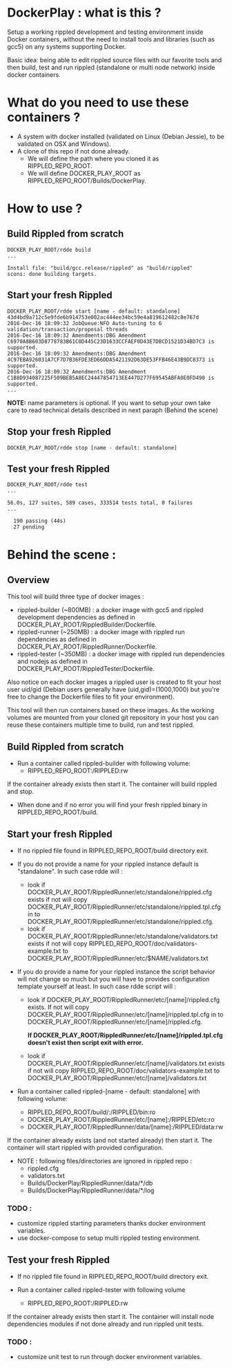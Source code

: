 # DockerPlay : what is this ?

Setup a working rippled development and testing environment inside Docker containers, without the need to install tools and libraries (such as gcc5) on any systems supporting Docker.

Basic idea: being able to edit rippled source files with our favorite tools and then build, test and run rippled (standalone or multi node network) inside docker containers. 

# What do you need to use these containers ?

* A system with docker installed (validated on Linux (Debian Jessie), to be validated on OSX and Windows).
* A clone of this repo if not done already. 
  * We will define the path where you cloned it as RIPPLED_REPO_ROOT.
  * We will define DOCKER_PLAY_ROOT as RIPPLED_REPO_ROOT/Builds/DockerPlay.


# How to use ?

## Build Rippled from scratch

```
DOCKER_PLAY_ROOT/rdde build
...

Install file: "build/gcc.release/rippled" as "build/rippled"
scons: done building targets.
```

## Start your fresh Rippled

```
DOCKER_PLAY_ROOT/rdde start [name - default: standalone]
43d4bd9a712c5e9fde6b914753e002ac444ee34bc59e4a819612482c8e767d
2016-Dec-16 18:09:32 JobQueue:NFO Auto-tuning to 6 validation/transaction/proposal threads
2016-Dec-16 18:09:32 Amendments:DBG Amendment C6970A8B603D8778783B61C0D445C23D1633CCFAEF0D43E7DBCD1521D34BD7C3 is supported.
2016-Dec-16 18:09:32 Amendments:DBG Amendment 4C97EBA926031A7CF7D7B36FDE3ED66DDA5421192D63DE53FFB46E43B9DC8373 is supported.
2016-Dec-16 18:09:32 Amendments:DBG Amendment C1B8D934087225F509BEB5A8EC24447854713EE447D277F69545ABFA0E0FD490 is supported.
...

```
**NOTE:** name parameters is optional. If you want to setup your own take care to read technical details described in next paraph (Behind the scene)

## Stop your fresh Rippled

```
DOCKER_PLAY_ROOT/rdde stop [name - default: standalone]
```

## Test your fresh Rippled

```
DOCKER_PLAY_ROOT/rdde test
...

56.0s, 127 suites, 589 cases, 333514 tests total, 0 failures
...

  190 passing (44s)
  27 pending
```


# Behind the scene :

## Overview

This tool will build three type of docker images :

* rippled-builder (~800MB) : a docker image with gcc5 and rippled development dependencies as defined in DOCKER_PLAY_ROOT/RippledBuilder/Dockerfile.  
* rippled-runner (~250MB) : a docker image with rippled run dependencies as defined in DOCKER_PLAY_ROOT/RippledRunner/Dockerfile.
* rippled-tester (~350MB) : a docker image with rippled run dependencies and nodejs as defined in DOCKER_PLAY_ROOT/RippledTester/Dockerfile. 

Also notice on each docker images a rippled user is created to fit your host user uid/gid (Debian users generally have (uid,gid)=(1000,1000) but you're free to change the Dockerfile files to fit your environment).

This tool will then run containers based on these images. As the working volumes are mounted from your cloned git repository in your host you can reuse these containers multiple time to build, run and test rippled.

## Build Rippled from scratch

* Run a container called rippled-builder with following volume: 
  * RIPPLED_REPO_ROOT:/RIPPLED:rw

If the container already exists then start it. The container will build rippled and stop.

* When done and if no error you will find your fresh rippled binary in RIPPLED_REPO_ROOT/build.

## Start your fresh Rippled

* If no rippled file found in RIPPLED_REPO_ROOT/build directory exit.

* If you do not provide a name for your rippled instance default is "standalone". In such case rdde will :
  * look if DOCKER_PLAY_ROOT/RippledRunner/etc/standalone/rippled.cfg exists if not will copy DOCKER_PLAY_ROOT/RippledRunner/etc/standalone/rippled.tpl.cfg in to DOCKER_PLAY_ROOT/RippledRunner/etc/standalone/rippled.cfg.
  * look if DOCKER_PLAY_ROOT/RippledRunner/etc/standalone/validators.txt exists if not will copy RIPPLED_REPO_ROOT/doc/validators-example.txt to DOCKER_PLAY_ROOT/RippledRunner/etc/$NAME/validators.txt

* If you do provide a name for your rippled instance the script behavior will not change so much but you will have to provides configuration template yourself at least. In such case rdde script will : 

  * look if DOCKER_PLAY_ROOT/RippledRunner/etc/\[name\]/rippled.cfg exists. If not will copy DOCKER_PLAY_ROOT/RippledRunner/etc/\[name\]/rippled.tpl.cfg in to DOCKER_PLAY_ROOT/RippledRunner/etc/\[name\]/rippled.cfg. 

    **If DOCKER_PLAY_ROOT/RippledRunner/etc/\[name\]/rippled.tpl.cfg doesn't exist then script exit with error.**

  * look if DOCKER_PLAY_ROOT/RippledRunner/etc/\[name\]/validators.txt exists if not will copy  RIPPLED_REPO_ROOT/doc/validators-example.txt to DOCKER_PLAY_ROOT/RippledRunner/etc/\[name\]/validators.txt

* Run a container called rippled-[name - default: standalone] with following volume:
  * RIPPLED_REPO_ROOT/build/:/RIPPLED/bin:ro
  * DOCKER_PLAY_ROOT/RippledRunner/etc/\[name\]:/RIPPLED/etc:ro
  * DOCKER_PLAY_ROOT/RippledRunner/data/\[name\]:/RIPPLED/data:rw

If the container already exists (and not started already) then start it. The container will start rippled with provided configuration.

* NOTE : following files/directories are ignored in rippled repo : 
  * rippled.cfg
  * validators.txt
  * Builds/DockerPlay/RippledRunner/data/*/db
  * Builds/DockerPlay/RippledRunner/data/*/log

### TODO :

* customize rippled starting parameters thanks docker environment variables.
* use docker-compose to setup multi rippled testing environment. 

## Test your fresh Rippled

* If no rippled file found in RIPPLED_REPO_ROOT/build directory exit.

* Run a container called rippled-tester with following volume
  * RIPPLED_REPO_ROOT:/RIPPLED:rw

If the container already exists then start it. The container will install node dependencies modules if not done already and run rippled unit tests.

### TODO :

* customize unit test to run through docker environment variables.
